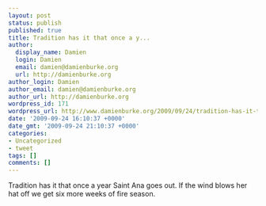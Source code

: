 ```yaml
---
layout: post
status: publish
published: true
title: Tradition has it that once a y...
author:
  display_name: Damien
  login: Damien
  email: damien@damienburke.org
  url: http://damienburke.org
author_login: Damien
author_email: damien@damienburke.org
author_url: http://damienburke.org
wordpress_id: 171
wordpress_url: http://www.damienburke.org/2009/09/24/tradition-has-it-that-once-a-y/
date: '2009-09-24 16:10:37 +0000'
date_gmt: '2009-09-24 21:10:37 +0000'
categories:
- Uncategorized
- tweet
tags: []
comments: []
---
```

<p>Tradition has it that once a year Saint Ana goes out. If the wind blows her hat off we get six more weeks of fire season.</p>

